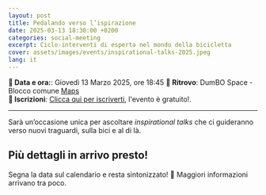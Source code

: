 ```yaml
---
layout: post
title: Pedalando verso l’ispirazione
date: 2025-03-13 18:30:00 +0200
categories: social-meeting
excerpt: Ciclo-interventi di espertǝ nel mondo della bicicletta
cover: assets/images/events/inspirational-talks-2025.jpeg
lang: it
---
```

**📅 Data e ora:**: Giovedì 13 Marzo 2025, ore 18:45
**📍 Ritrovo**: DumBO Space - Blocco comune [Maps](https://maps.app.goo.gl/UpHT9WyYLxS9EJJi9)\
**📝 Iscrizioni**: [Clicca qui per iscriverti](https://docs.google.com/forms/d/e/1FAIpQLSdGYBSvlUTDC6KqBYNn2ajYIqEPXJhhtxdOOAXpgWjLIJ25DQ/viewform?usp=dialog), l'evento è gratuito!.

---

Sarà un’occasione unica per ascoltare _inspirational talks_ che ci guideranno verso nuovi traguardi, sulla bici e al di là.

## Più dettagli in arrivo presto!

Segna la data sul calendario e resta sintonizzato! 🚴 Maggiori informazioni arrivano tra poco.
